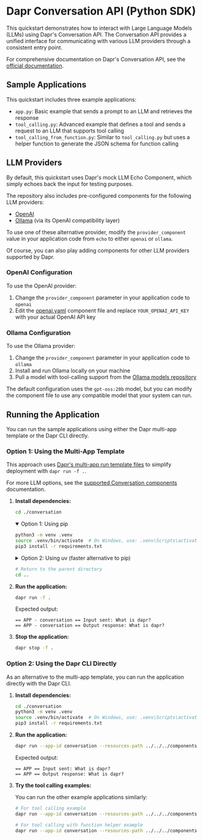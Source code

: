 # Dapr Conversation API (Python SDK)

This quickstart demonstrates how to interact with Large Language Models (LLMs) using Dapr's Conversation API. The Conversation API provides a unified interface for communicating with various LLM providers through a consistent entry point.

For comprehensive documentation on Dapr's Conversation API, see the [official documentation](https://docs.dapr.io/developing-applications/building-blocks/conversation/conversation-overview/).

## Sample Applications

This quickstart includes three example applications:

- `app.py`: Basic example that sends a prompt to an LLM and retrieves the response
- `tool_calling.py`: Advanced example that defines a tool and sends a request to an LLM that supports tool calling
- `tool_calling_from_function.py`: Similar to `tool_calling.py` but uses a helper function to generate the JSON schema for function calling

## LLM Providers

By default, this quickstart uses Dapr's mock LLM Echo Component, which simply echoes back the input for testing purposes.

The repository also includes pre-configured components for the following LLM providers:
- [OpenAI](../../components/openai.yaml)
- [Ollama](../../components/ollama.yaml) (via its OpenAI compatibility layer)

To use one of these alternative provider, modify the `provider_component` value in your application code from `echo` to either `openai` or `ollama`.

Of course, you can also play adding components for other LLM providers supported by Dapr.

### OpenAI Configuration

To use the OpenAI provider:

1. Change the `provider_component` parameter in your application code to `openai`
2. Edit the [openai.yaml](../../components/openai.yaml) component file and replace `YOUR_OPENAI_API_KEY` with your actual OpenAI API key

### Ollama Configuration

To use the Ollama provider:

1. Change the `provider_component` parameter in your application code to `ollama`
2. Install and run Ollama locally on your machine
3. Pull a model with tool-calling support from the [Ollama models repository](https://ollama.com/search?c=tools)

The default configuration uses the `gpt-oss:20b` model, but you can modify the component file to use any compatible model that your system can run.

## Running the Application

You can run the sample applications using either the Dapr multi-app template or the Dapr CLI directly.

### Option 1: Using the Multi-App Template

This approach uses [Dapr's multi-app run template files](https://docs.dapr.io/developing-applications/local-development/multi-app-dapr-run/multi-app-overview/) to simplify deployment with `dapr run -f .`.

For more LLM options, see the [supported Conversation components](https://docs.dapr.io/reference/components-reference/supported-conversation/) documentation.

1. **Install dependencies:**

    <!-- STEP
    name: Install Python dependencies
    -->
    
    ```bash
    cd ./conversation
    ```
    
    <details open="true">
    <summary>Option 1: Using pip</summary>
    
    ```bash
    python3 -m venv .venv
    source .venv/bin/activate  # On Windows, use: .venv\Scripts\activate
    pip3 install -r requirements.txt
    ```
    
    </details>
    
    <details>
    <summary>Option 2: Using uv (faster alternative to pip)</summary>
    
    ```bash
    python3 -m venv .venv
    source .venv/bin/activate  # On Windows, use: .venv\Scripts\activate
    # If you do not have uv installed yet, install it first:
    # pip install uv
    uv pip install -r requirements.txt
    ```
    
    </details>
    
    ```bash
    # Return to the parent directory
    cd ..
    ```
    <!-- END_STEP -->

2. **Run the application:**

    <!-- STEP
    name: Run multi app run template
    expected_stdout_lines:
      - '== APP - conversation == Input sent: What is dapr?'
      - '== APP - conversation == Output response: What is dapr?'
    expected_stderr_lines:
    output_match_mode: substring
    match_order: none
    background: true
    sleep: 15
    timeout_seconds: 30
    -->
    
    ```bash
    dapr run -f .
    ```
    
    Expected output:
    
    ```text
    == APP - conversation == Input sent: What is dapr?
    == APP - conversation == Output response: What is dapr?
    ```
    
    <!-- END_STEP -->

3. **Stop the application:**

    <!-- STEP
    name: Stop multi-app run 
    sleep: 5
    -->
    
    ```bash
    dapr stop -f .
    ```
    
    <!-- END_STEP -->

### Option 2: Using the Dapr CLI Directly

As an alternative to the multi-app template, you can run the application directly with the Dapr CLI.

1. **Install dependencies:**

    ```bash
    cd ./conversation
    python3 -m venv .venv
    source .venv/bin/activate  # On Windows, use: .venv\Scripts\activate
    pip3 install -r requirements.txt
    ```

2. **Run the application:**

    ```bash
    dapr run --app-id conversation --resources-path ../../../components -- python3 app.py
    ```
    
    Expected output:
    
    ```text
    == APP == Input sent: What is dapr?
    == APP == Output response: What is dapr?
    ```
    
3. **Try the tool calling examples:**

    You can run the other example applications similarly:
    
    ```bash
    # For tool calling example
    dapr run --app-id conversation --resources-path ../../../components -- python3 tool_calling.py
    
    # For tool calling with function helper example
    dapr run --app-id conversation --resources-path ../../../components -- python3 tool_calling_from_function.py
    ```
